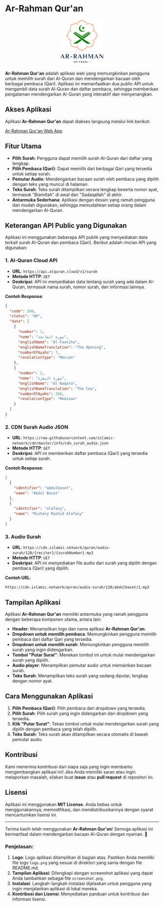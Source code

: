
# Ar-Rahman Qur'an

<p align="center">
  <img src="logo.png" alt="Logo Ar-Rahman Qur'an" width="150"/>
</p>

**Ar-Rahman Qur'an** adalah aplikasi web yang memungkinkan pengguna untuk memilih surah dari Al-Quran dan mendengarkan bacaan oleh berbagai pembaca (Qari). Aplikasi ini memanfaatkan dua public API untuk mengambil data surah Al-Quran dan daftar pembaca, sehingga memberikan pengalaman mendengarkan Al-Quran yang interaktif dan menyenangkan.

## Akses Aplikasi

Aplikasi **Ar-Rahman Qur'an** dapat diakses langsung melalui link berikut:

[Ar-Rahman Qur'an Web App](https://farul1.github.io/Ar-Rahman-Qur-an-API/)

## Fitur Utama

- **Pilih Surah**: Pengguna dapat memilih surah Al-Quran dari daftar yang lengkap.
- **Pilih Pembaca (Qari)**: Dapat memilih dari berbagai Qari yang tersedia untuk setiap surah.
- **Pemutar Audio**: Mendengarkan bacaan surah oleh pembaca yang dipilih dengan teks yang muncul di halaman.
- **Teks Surah**: Teks surah ditampilkan secara lengkap beserta nomor ayat, termasuk "Bismillah" di awal dan "Sadaqallah" di akhir.
- **Antarmuka Sederhana**: Aplikasi dengan desain yang ramah pengguna dan mudah digunakan, sehingga memudahkan setiap orang dalam mendengarkan Al-Quran.

## Keterangan API Public yang Digunakan

Aplikasi ini menggunakan beberapa API publik yang menyediakan data terkait surah Al-Quran dan pembaca (Qari). Berikut adalah rincian API yang digunakan:

### 1. **Al-Quran Cloud API**
   - **URL**: `https://api.alquran.cloud/v1/surah`
   - **Metode HTTP**: `GET`
   - **Deskripsi**: API ini menyediakan data tentang surah yang ada dalam Al-Quran, termasuk nama surah, nomor surah, dan informasi lainnya.

   **Contoh Response**:
   ```json
   {
     "code": 200,
     "status": "OK",
     "data": [
       {
         "number": 1,
         "name": "سورة الفاتحة",
         "englishName": "Al-Faatiha",
         "englishNameTranslation": "The Opening",
         "numberOfAyahs": 7,
         "revelationType": "Meccan"
       },
       {
         "number": 2,
         "name": "سورة البقرة",
         "englishName": "Al-Baqara",
         "englishNameTranslation": "The Cow",
         "numberOfAyahs": 286,
         "revelationType": "Medinan"
       }
     ]
   }
   ```

### 2. **CDN Surah Audio JSON**
   - **URL**: `https://raw.githubusercontent.com/islamic-network/cdn/master/info/cdn_surah_audio.json`
   - **Metode HTTP**: `GET`
   - **Deskripsi**: API ini memberikan daftar pembaca (Qari) yang tersedia untuk setiap surah.

   **Contoh Response**:
   ```json
   [
     {
       "identifier": "abdulbaset",
       "name": "Abdul Baset"
     },
     {
       "identifier": "alafasy",
       "name": "Mishary Rashid Alafasy"
     }
   ]
   ```

### 3. **Audio Surah**
   - **URL**: `https://cdn.islamic.network/quran/audio-surah/128/{reciter}/{surahNumber}.mp3`
   - **Metode HTTP**: `GET`
   - **Deskripsi**: API ini menyediakan file audio dari surah yang dipilih dengan pembaca (Qari) yang dipilih.

   **Contoh URL**:
   ```
   https://cdn.islamic.network/quran/audio-surah/128/abdulbaset/1.mp3
   ```

## Tampilan Aplikasi

Aplikasi **Ar-Rahman Qur'an** memiliki antarmuka yang ramah pengguna dengan beberapa komponen utama, antara lain:
- **Header**: Menampilkan logo dan nama aplikasi **Ar-Rahman Qur'an**.
- **Dropdown untuk memilih pembaca**: Memungkinkan pengguna memilih pembaca dari daftar Qari yang tersedia.
- **Dropdown untuk memilih surah**: Memungkinkan pengguna memilih surah yang ingin didengarkan.
- **Tombol "Putar Surat"**: Menekan tombol ini untuk mulai mendengarkan surah yang dipilih.
- **Audio player**: Menampilkan pemutar audio untuk memainkan bacaan surah.
- **Teks Surah**: Menampilkan teks surah yang sedang diputar, lengkap dengan nomor ayat.

## Cara Menggunakan Aplikasi

1. **Pilih Pembaca (Qari)**: Pilih pembaca dari dropdown yang tersedia.
2. **Pilih Surah**: Pilih surah yang ingin didengarkan dari dropdown yang tersedia.
3. **Klik "Putar Surat"**: Tekan tombol untuk mulai mendengarkan surah yang dipilih dengan pembaca yang telah dipilih.
4. **Teks Surah**: Teks surah akan ditampilkan secara otomatis di bawah pemutar audio.


## Kontribusi

Kami menerima kontribusi dari siapa saja yang ingin membantu mengembangkan aplikasi ini! Jika Anda memiliki saran atau ingin melaporkan masalah, silakan buat **issue** atau **pull request** di repositori ini.

## Lisensi

Aplikasi ini menggunakan **MIT License**. Anda bebas untuk menggunakannya, memodifikasi, dan mendistribusikannya dengan syarat mencantumkan lisensi ini.

---

Terima kasih telah menggunakan **Ar-Rahman Qur'an**! Semoga aplikasi ini bermanfaat dalam mendengarkan bacaan Al-Quran dengan nyaman. 🙏


### Penjelasan:
1. **Logo**: Logo aplikasi ditampilkan di bagian atas. Pastikan Anda memiliki file logo `logo.png` yang sesuai di direktori yang sama dengan file README.md.
2. **Tampilan Aplikasi**: Dilengkapi dengan screenshot aplikasi yang dapat Anda tambahkan sebagai file `screenshot.png`.
3. **Instalasi**: Langkah-langkah instalasi dijelaskan untuk pengguna yang ingin menjalankan aplikasi di lokal mereka.
4. **Kontribusi dan Lisensi**: Menyediakan panduan untuk kontribusi dan informasi lisensi.
